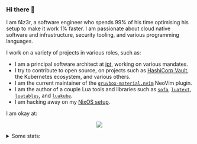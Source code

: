 ### Hi there 👋

I am f4z3r, a software engineer who spends 99% of his time optimising his setup to make it work 1%
faster. I am passionate about cloud native software and infrastructure, security tooling, and
various programming languages.

I work on a variety of projects in various roles, such as:
- I am a principal software architect at [ipt](https://ipt.ch/en/), working on various mandates.
- I try to contribute to open source, on projects such as [HashiCorp
  Vault](https://github.com/hashicorp/vault), the Kubernetes ecosystem, and various others.
- I am the current maintainer of the
  [`gruvbox-material.nvim`](https://github.com/f4z3r/gruvbox-material.nvim) NeoVim plugin.
- I am the author of a couple Lua tools and libraries such as
  [`sofa`](https://github.com/f4z3r/sofa),
  [`luatext`](https://github.com/f4z3r/luatext),
  [`luatables`](https://github.com/f4z3r/luatables),
  and [`luakube`](https://github.com/f4z3r/luakube).
- I am hacking away on my [NixOS setup](https://github.com/f4z3r/nix).

I am okay at:

<p align="center">
  <a href="https://skillicons.dev">
    <img src="https://skillicons.dev/icons?i=neovim,kubernetes,docker,git,lua,go,nix,rust,py" />
  </a>
</p>

<details>
  <summary>Some stats:</summary>

  <a href="https://github.com/f4z3r">
    <img align="center" src="https://github-readme-stats.vercel.app/api?username=f4z3r&show_icons=True&theme=dark&include_all_commits=True&count_private=True" />
  </a>
  <a href="https://github.com/f4z3r">
    <img align="center" src="https://github-readme-stats.vercel.app/api/top-langs/?username=f4z3r&theme=dark&langs_count=8&layout=compact" />
  </a>
</details>


